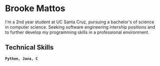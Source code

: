 # Brooke Mattos

I'm a 2nd year student at UC Santa Cruz, pursuing a bachelor's of science in computer science. Seeking software engineering intership positions and to further develop my programming skills in a professional environment.

## Technical Skills
**`Python, Java, C`**
